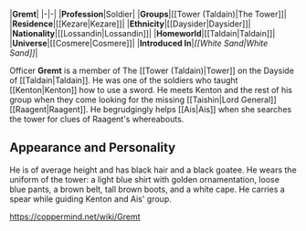 |**Gremt**|
|-|-|
|**Profession**|Soldier|
|**Groups**|[[Tower (Taldain)\|The Tower]]|
|**Residence**|[[Kezare\|Kezare]]|
|**Ethnicity**|[[Daysider\|Daysider]]|
|**Nationality**|[[Lossandin\|Lossandin]]|
|**Homeworld**|[[Taldain\|Taldain]]|
|**Universe**|[[Cosmere\|Cosmere]]|
|**Introduced In**|*[[White Sand\|White Sand]]*|

Officer **Gremt** is a member of The [[Tower (Taldain)\|Tower]] on the Dayside of [[Taldain\|Taldain]]. He was one of the soldiers who taught [[Kenton\|Kenton]] how to use a sword. He meets Kenton and the rest of his group when they come looking for the missing [[Taishin\|Lord General]] [[Raagent\|Raagent]]. He begrudgingly helps [[Ais\|Ais]] when she searches the tower for clues of Raagent's whereabouts.

## Appearance and Personality
He is of average height and has black hair and a black goatee. He wears the uniform of the tower: a light blue shirt with golden ornamentation, loose blue pants, a brown belt, tall brown boots, and a white cape. He carries a spear while guiding Kenton and Ais' group.



https://coppermind.net/wiki/Gremt